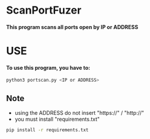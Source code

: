 
# ScanPortFuzer

#### This program scans all ports open by IP or ADDRESS





# USE

#### To use this program, you have to:

```bash
python3 portscan.py <IP or ADDRESS>
```
    
## Note

- using the ADDRESS do not insert "https://" / "http://"
- you must install "requirements.txt"
```bash
pip install -r requirements.txt
```
